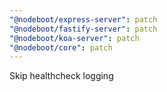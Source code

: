 ```yaml
---
"@nodeboot/express-server": patch
"@nodeboot/fastify-server": patch
"@nodeboot/koa-server": patch
"@nodeboot/core": patch
---
```


Skip healthcheck logging
